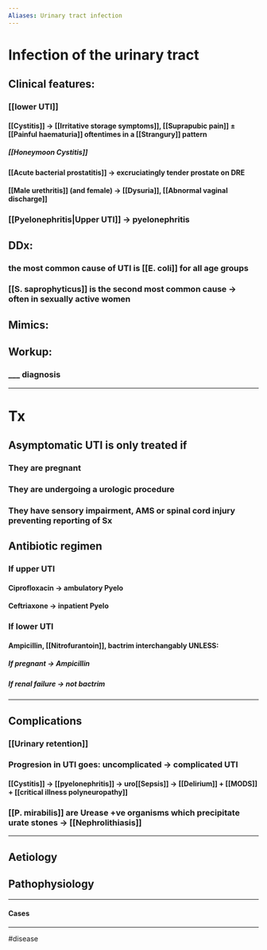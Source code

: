 ```yaml
---
Aliases: Urinary tract infection 
---
```

# Infection of the urinary tract 

## Clinical features:
### [[lower UTI]]
#### [[Cystitis]] -> [[Irritative storage symptoms]], [[Suprapubic pain]] ± [[Painful haematuria]] oftentimes in a [[Strangury]] pattern
##### [[Honeymoon Cystitis]]
#### [[Acute bacterial prostatitis]] -> excruciatingly tender prostate on DRE
#### [[Male urethritis]] (and female) -> [[Dysuria]], [[Abnormal vaginal discharge]]
### [[Pyelonephritis|Upper UTI]] -> pyelonephritis
## DDx:
### the most common cause of UTI is [[E. coli]] for **all age groups**
### [[S. saprophyticus]] is the second most common cause -> often in sexually active women
## Mimics:
###
## Workup:
### ___ diagnosis
---
# Tx
## Asymptomatic UTI is only treated if
### They are pregnant
### They are undergoing a urologic procedure
### They have sensory impairment, AMS or spinal cord injury preventing reporting of Sx
## Antibiotic regimen
### If upper UTI
#### Ciprofloxacin -> ambulatory Pyelo
#### Ceftriaxone -> inpatient Pyelo
### If lower UTI
#### Ampicillin, [[Nitrofurantoin]], bactrim interchangably UNLESS:
##### If pregnant -> Ampicillin
##### If renal failure -> not bactrim

---
## Complications
### [[Urinary retention]]
### Progresion in UTI goes: uncomplicated -> complicated UTI
#### [[Cystitis]] -> [[pyelonephritis]] -> uro[[Sepsis]] -> [[Delirium]] + [[MODS]] + [[critical illness polyneuropathy]]
### [[P. mirabilis]] are Urease +ve organisms which precipitate urate stones -> [[Nephrolithiasis]]


---
## Aetiology
## Pathophysiology

---
#### Cases


---
#disease 

